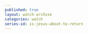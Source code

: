 ```yaml
---
published: true
layout: watch-archive
categories: watch
series-id: is-jesus-about-to-return
---
```

